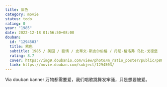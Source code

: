 ```yaml
---
title: 紫色
category: movie
status: todo
rating: 0
year: "1985"
date: 2022-12-18 01:56:50+08:00
douban:
  id: "1294503"
  title: 紫色
  subtitle: 1985 / 美国 / 剧情 / 史蒂文·斯皮尔伯格 / 丹尼·格洛弗 乌比·戈德堡
  rating: 8.7
  cover: https://img9.doubanio.com/view/photo/m_ratio_poster/public/p880920404.jpg
  link: https://movie.douban.com/subject/1294503/
---
```


Via douban banner 万物都需要爱，我们唱歌跳舞发牢骚，只是想要被爱。
